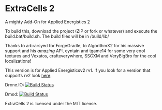 ExtraCells 2
==========

A mighty Add-On for Applied Energistics 2

To build this, download the project (ZIP or fork or whatever) and execute the build.bat/build.sh. The build files will be in /build/lib/

Thanks to arbrarsyed for ForgeGradle, to AlgorithmX2 for his massive support and his *amazing* API, cyntain and tgame14 for some very cool textures and Vexatos, crafteverywhere, SSCXM and VeryBigBro for the cool localizations! 

This version is for Applied Energisticsv2 rv1. If you look for a version that supports rv2 look [here](https://github.com/M3gaFr3ak/ExtraCells2/tree/rv2).

Drone.IO:
[![Build Status](https://drone.io/github.com/M3gaFr3ak/ExtraCells2/status.png)](https://drone.io/github.com/M3gaFr3ak/ExtraCells2/files)

Dmod: [![Build Status](http://shadowcity.net:8080/job/ecrv1/badge/icon)](http://shadowcity.net:8080/job/ecrv1/)

ExtraCells 2 is licensed under the MIT license.

